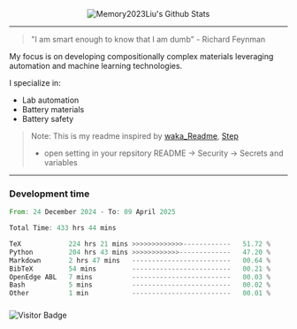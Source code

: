 <div align="center">
    <img align="center" src="https://github-readme-stats.vercel.app/api?username=Memory2023Liu&show_icons=true&count_private=true&hide_border=true" alt="Memory2023Liu's Github Stats"></img>
</div>

---

> "I am smart enough to know that I am dumb" - Richard Feynman 

My focus is on developing compositionally complex materials leveraging automation and machine learning technologies.

I specialize in:
- Lab automation
- Battery materials
- Battery safety

> Note: This is my readme inspired by [waka_Readme](https://github.com/marketplace/actions/waka-readme), [Step](https://github.com/orgs/community/discussions/116451)
> - open setting in your repsitory README -> Security -> Secrets and variables

---

### Development time
<!--START_SECTION:waka-->

```rust
From: 24 December 2024 - To: 09 April 2025

Total Time: 433 hrs 44 mins

TeX            224 hrs 21 mins >>>>>>>>>>>>>------------   51.72 %
Python         204 hrs 43 mins >>>>>>>>>>>>-------------   47.20 %
Markdown       2 hrs 47 mins   -------------------------   00.64 %
BibTeX         54 mins         -------------------------   00.21 %
OpenEdge ABL   7 mins          -------------------------   00.03 %
Bash           5 mins          -------------------------   00.02 %
Other          1 min           -------------------------   00.01 %
```

<!--END_SECTION:waka-->

### 

![Visitor Badge](https://visitor-badge.laobi.icu/badge?page_id=Memory2023Liu.Memory2023Liu)
